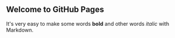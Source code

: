 ## Welcome to GitHub Pages
It's very easy to make some words **bold** and other words *italic* with Markdown.
